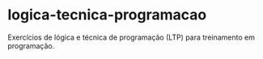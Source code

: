 # logica-tecnica-programacao
Exercícios de lógica e técnica de programação (LTP) para treinamento em programação.

